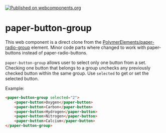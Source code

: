 [![Published on webcomponents.org](https://img.shields.io/badge/webcomponents.org-published-blue.svg)](https://www.webcomponents.org/element/Protoss78/paper-button-group)

# paper-button-group

This web component is a direct clone from the <a href="https://github.com/PolymerElements/paper-radio-group">PolymerElements/paper-radio-group</a> 
element. Minor code parts where changed to work with paper-buttons instead of
paper-radio-buttons.

`paper-button-group` allows user to select only one button from a set.
Checking one button that belongs to a group unchecks any
previously checked button within the same group. Use
`selected` to get or set the selected button.

Example:

<!---
```
<custom-element-demo>
  <template>
    <script src="../webcomponentsjs/webcomponents-lite.js"></script>
    <link rel="import" href="paper-button-group.html">
    <link rel="import" href="../paper-button/paper-button.html">
    <link rel="import" href="../paper-styles/paper-styles.html">
    <style>
        paper-button {
            transition: background-color 0.3s;
        }

        paper-button[active] {
            color: white;
            background-color: var(--paper-green-500);
            --paper-button-flat-focus-color: var(--paper-green-50);
        }

        paper-button:hover {
            background: #eee;
        }
    </style>
    <next-code-block></next-code-block>
  </template>
</custom-element-demo>
```
-->
```html
<paper-button-group selected="2">
    <paper-button>Oxygen</paper-button>
    <paper-button>Carbon</paper-button>
    <paper-button>Hydrogen</paper-button>
    <paper-button>Nitrogen</paper-button>
    <paper-button>Calcium</paper-button>
</paper-button-group>
```
